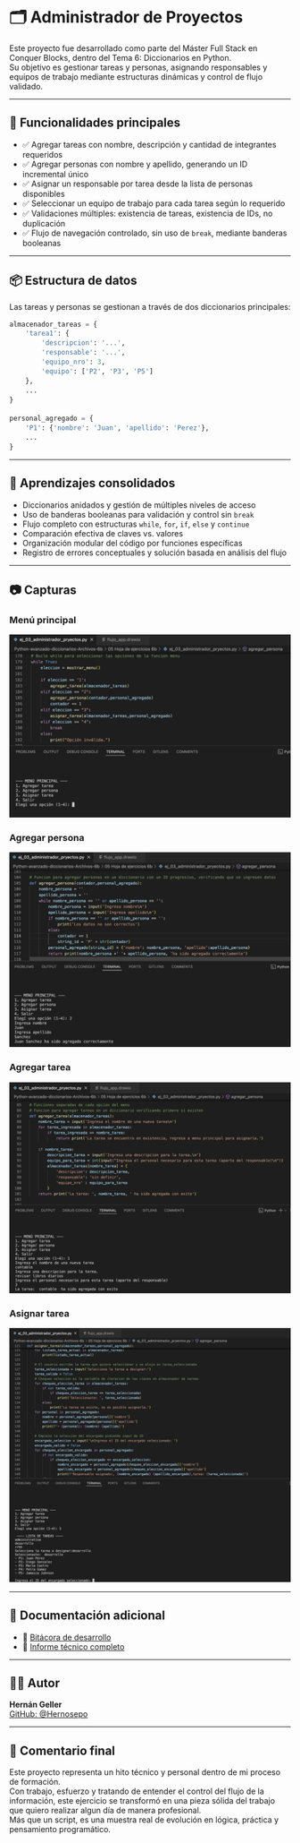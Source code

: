 # 🗂 Administrador de Proyectos

Este proyecto fue desarrollado como parte del Máster Full Stack en Conquer Blocks, dentro del Tema 6: Diccionarios en Python.  
Su objetivo es gestionar tareas y personas, asignando responsables y equipos de trabajo mediante estructuras dinámicas y control de flujo validado.

---

## 🚀 Funcionalidades principales

- ✅ Agregar tareas con nombre, descripción y cantidad de integrantes requeridos
- ✅ Agregar personas con nombre y apellido, generando un ID incremental único
- ✅ Asignar un responsable por tarea desde la lista de personas disponibles
- ✅ Seleccionar un equipo de trabajo para cada tarea según lo requerido
- ✅ Validaciones múltiples: existencia de tareas, existencia de IDs, no duplicación
- ✅ Flujo de navegación controlado, sin uso de `break`, mediante banderas booleanas

---

## 📦 Estructura de datos

Las tareas y personas se gestionan a través de dos diccionarios principales:

```python
almacenador_tareas = {
    'tarea1': {
        'descripcion': '...',
        'responsable': '...',
        'equipo_nro': 3,
        'equipo': ['P2', 'P3', 'P5']
    },
    ...
}

personal_agregado = {
    'P1': {'nombre': 'Juan', 'apellido': 'Perez'},
    ...
}
```

---

## 🧠 Aprendizajes consolidados

- Diccionarios anidados y gestión de múltiples niveles de acceso
- Uso de banderas booleanas para validación y control sin `break`
- Flujo completo con estructuras `while`, `for`, `if`, `else` y `continue`
- Comparación efectiva de claves vs. valores
- Organización modular del código por funciones específicas
- Registro de errores conceptuales y solución basada en análisis del flujo

---

## 📷 Capturas

### Menú principal
![Menú principal](./capturas/menu_principal.png)

### Agregar persona
![Agregar persona](./capturas/agregar_persona.png)

### Agregar tarea
![Agregar tarea](./capturas/agregar_tarea.png)

### Asignar tarea
![Asignar tarea](./capturas/asignar_tarea.png)

---

## 📘 Documentación adicional

- 📄 [Bitácora de desarrollo](./Bitacora_Tema6_Administracion_Proyectos.md)
- 📄 [Informe técnico completo](./Informe_Admin_Proyectos_Tema6.md)

---

## 👨‍💻 Autor

**Hernán Geller**  
[GitHub: @Hernosepo](https://github.com/Hernosepo)

---

## 🎯 Comentario final

Este proyecto representa un hito técnico y personal dentro de mi proceso de formación.  
Con trabajo, esfuerzo y tratando de entender el control del flujo de la información, este ejercicio se transformó en una pieza sólida del trabajo que quiero realizar algun día de manera profesional.  
Más que un script, es una muestra real de evolución en lógica, práctica y pensamiento programático.
